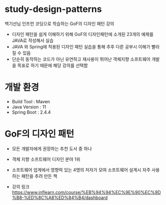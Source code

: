 # study-design-patterns
백기선님 인프런 코딩으로 학습하는 GoF의 디자인 패턴 강의

* 디자인 패턴을 쉽게 이해하기 위해 GoF의 디자인패턴에 소개된 23개의 예제를 JAVA로 작성해서 실습
* JAVA 와 Spring에 적용된 디자인 패턴 실습을 통해 추후 다른 공부시 이해가 빨라질 수 있음
* 단순히 동작하는 코드가 아닌 유연하고 재사용이 뛰어난 객체지향 소프트웨어 개발을 목표로 하기 때문에 해당 강의를 선택함

# 개발 환경
* Build Tool : Maven
* Java Version : 11
* Spring Boot : 2.4.4

# GoF의 디자인 패턴
* 모든 개발자에게 권장하는 추천 도서 중 하나
* 객체 지향 소프트웨어 디자인 분야 1위
* 소프트웨어 업계에서 영향력 있는 4명의 저자가 모여 소프트웨어 설계시 자주 사용하는 패턴을 추려 만든 책

* 강의 링크
https://www.inflearn.com/course/%EB%94%94%EC%9E%90%EC%9D%B8-%ED%8C%A8%ED%84%B4/dashboard

